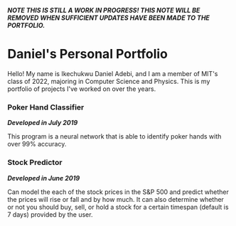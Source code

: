 ___NOTE THIS IS STILL A WORK IN PROGRESS! THIS NOTE WILL BE REMOVED WHEN SUFFICIENT UPDATES HAVE BEEN MADE TO THE PORTFOLIO.___
# Daniel's Personal Portfolio
Hello! My name is Ikechukwu Daniel Adebi, and I am a member of MIT's class of 2022, majoring in Computer Science and Physics. This is my portfolio of projects I've worked on over the years.

### Poker Hand Classifier 
*__Developed in July 2019__*

This program is a neural network that is able to identify poker hands with over 99% accuracy. 
### Stock Predictor 
*__Developed in June 2019__*

Can model the each of the stock prices in the S&P 500 and predict whether the prices will rise or fall and by how much. It can also determine whether or not you should buy, sell, or hold a stock for a certain timespan (default is 7 days) provided by the user. 
